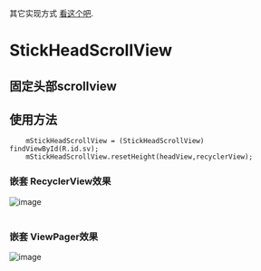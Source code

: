 其它实现方式 [看这个吧](https://github.com/panch1993/My-Library). 

# StickHeadScrollView

## 固定头部scrollview

## 使用方法
        mStickHeadScrollView = (StickHeadScrollView) findViewById(R.id.sv);
        mStickHeadScrollView.resetHeight(headView,recyclerView);
        
### 嵌套 RecyclerView效果
![image](https://github.com/panch1993/StickHeadScrollView/blob/master/gif/rv.gif)   
 
### 嵌套 ViewPager效果
![image](https://github.com/panch1993/StickHeadScrollView/blob/master/gif/vp.gif)   
